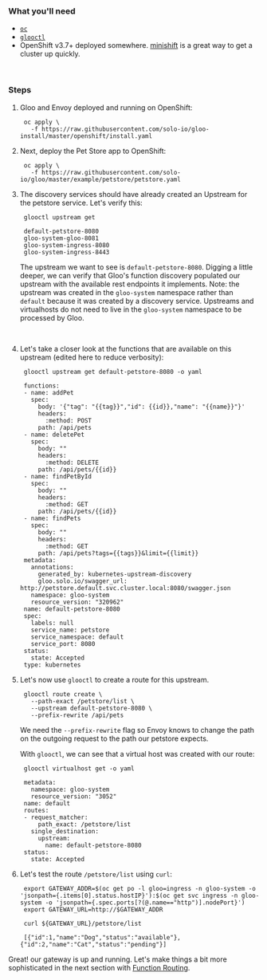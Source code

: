 ### What you'll need
- [`oc`](https://docs.openshift.com/online/cli_reference/get_started_cli.html)
- [`glooctl`](https://github.com/solo-io/glooctl)
- OpenShift v3.7+ deployed somewhere. [minishift](https://docs.openshift.org/latest/minishift/using/index.html) is a great way to get a cluster up quickly.



<br/>

### Steps

1. Gloo and Envoy deployed and running on OpenShift:

        oc apply \
          -f https://raw.githubusercontent.com/solo-io/gloo-install/master/openshift/install.yaml

 
1. Next, deploy the Pet Store app to OpenShift:

        oc apply \
          -f https://raw.githubusercontent.com/solo-io/gloo/master/example/petstore/petstore.yaml

1. The discovery services should have already created an Upstream for the petstore service.
Let's verify this:

        glooctl upstream get
        
        default-petstore-8080
        gloo-system-gloo-8081
        gloo-system-ingress-8080
        gloo-system-ingress-8443

    The upstream we want to see is `default-petstore-8080`. Digging a little deeper,
    we can verify that Gloo's function discovery populated our upstream with 
    the available rest endpoints it implements. Note: the upstream was created in 
    the `gloo-system` namespace rather than `default` because it was created by a
    discovery service. Upstreams and virtualhosts do not need to live in the `gloo-system`
    namespace to be processed by Gloo.

    <br/>
    
1. Let's take a closer look at the functions that are available on this upstream (edited here to reduce verbosity):
    
        glooctl upstream get default-petstore-8080 -o yaml
        
        functions:
        - name: addPet
          spec:
            body: '{"tag": "{{tag}}","id": {{id}},"name": "{{name}}"}'
            headers:
              :method: POST
            path: /api/pets
        - name: deletePet
          spec:
            body: ""
            headers:
              :method: DELETE
            path: /api/pets/{{id}}
        - name: findPetById
          spec:
            body: ""
            headers:
              :method: GET
            path: /api/pets/{{id}}
        - name: findPets
          spec:
            body: ""
            headers:
              :method: GET
            path: /api/pets?tags={{tags}}&limit={{limit}}
        metadata:
          annotations:
            generated_by: kubernetes-upstream-discovery
            gloo.solo.io/swagger_url: http://petstore.default.svc.cluster.local:8080/swagger.json
          namespace: gloo-system
          resource_version: "320962"
        name: default-petstore-8080
        spec:
          labels: null
          service_name: petstore
          service_namespace: default
          service_port: 8080
        status:
          state: Accepted
        type: kubernetes
    
1. Let's now use `glooctl` to create a route for this upstream.

        glooctl route create \
          --path-exact /petstore/list \
          --upstream default-petstore-8080 \
          --prefix-rewrite /api/pets

    We need the `--prefix-rewrite` flag so Envoy knows to change the path on the outgoing request
    to the path our petstore expects. 

    With `glooctl`, we can see that a virtual host was created with our route:

        glooctl virtualhost get -o yaml
        
        metadata:
          namespace: gloo-system
          resource_version: "3052"
        name: default
        routes:
        - request_matcher:
            path_exact: /petstore/list
          single_destination:
            upstream:
              name: default-petstore-8080
        status:
          state: Accepted

1. Let's test the route `/petstore/list` using `curl`:

        export GATEWAY_ADDR=$(oc get po -l gloo=ingress -n gloo-system -o 'jsonpath={.items[0].status.hostIP}'):$(oc get svc ingress -n gloo-system -o 'jsonpath={.spec.ports[?(@.name=="http")].nodePort}')
        export GATEWAY_URL=http://$GATEWAY_ADDR
            
        curl ${GATEWAY_URL}/petstore/list
        
        [{"id":1,"name":"Dog","status":"available"},{"id":2,"name":"Cat","status":"pending"}]
        
        
Great! our gateway is up and running. Let's make things a bit more sophisticated in the next section with [Function Routing](2.md).
